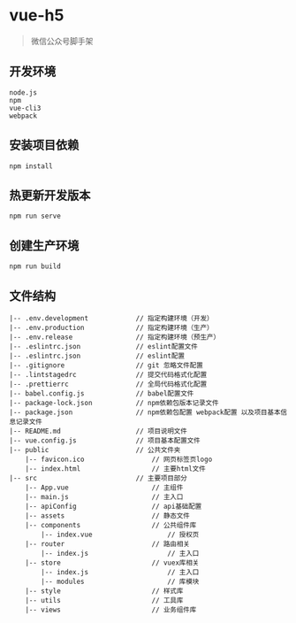 # vue-h5

> 微信公众号脚手架

## 开发环境
```
node.js
npm
vue-cli3
webpack
```

## 安装项目依赖
```
npm install
```

## 热更新开发版本
```
npm run serve
```

## 创建生产环境
```
npm run build
```

## 文件结构

	|-- .env.development			// 指定构建环境（开发）
	|-- .env.production			    // 指定构建环境（生产）
	|-- .env.release		        // 指定构建环境（预生产）
	|-- .eslintrc.json				// eslint配置文件
    |-- .eslintrc.json              // eslint配置
    |-- .gitignore                  // git 忽略文件配置
    |-- .lintstagedrc               // 提交代码格式化配置
    |-- .prettierrc                 // 全局代码格式化配置
    |-- babel.config.js             // babel配置文件
    |-- package-lock.json           // npm依赖包版本记录文件
    |-- package.json                // npm依赖包配置 webpack配置 以及项目基本信息记录文件
    |-- README.md                   // 项目说明文件
    |-- vue.config.js               // 项目基本配置文件
    |-- public						// 公共文件夹
    	|-- favicon.ico 			    // 网页标签页logo
    	|-- index.html 				    // 主要html文件
    |-- src                         // 主要项目部分
        |-- App.vue                 	// 主组件
        |-- main.js                 	// 主入口
        |-- apiConfig                  	// api基础配置
        |-- assets                      // 静态文件
        |-- components              	// 公共组件库
            |-- index.vue               	// 授权页
        |-- router                  	// 路由相关
            |-- index.js                	// 主入口
        |-- store                   	// vuex库相关
            |-- index.js                	// 主入口
            |-- modules                 	// 库模块
        |-- style                  	    // 样式库
        |-- utils                  	    // 工具库
        |-- views                  	    // 业务组件库
